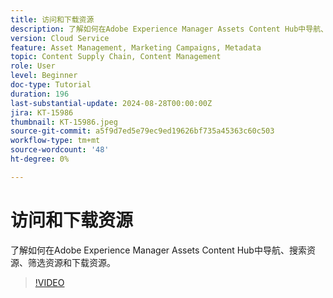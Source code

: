 ```yaml
---
title: 访问和下载资源
description: 了解如何在Adobe Experience Manager Assets Content Hub中导航、搜索资源、筛选资源和下载资源。
version: Cloud Service
feature: Asset Management, Marketing Campaigns, Metadata
topic: Content Supply Chain, Content Management
role: User
level: Beginner
doc-type: Tutorial
duration: 196
last-substantial-update: 2024-08-28T00:00:00Z
jira: KT-15986
thumbnail: KT-15986.jpeg
source-git-commit: a5f9d7ed5e79ec9ed19626bf735a45363c60c503
workflow-type: tm+mt
source-wordcount: '48'
ht-degree: 0%

---
```



# 访问和下载资源

了解如何在Adobe Experience Manager Assets Content Hub中导航、搜索资源、筛选资源和下载资源。

>[!VIDEO](https://video.tv.adobe.com/v/3433135/?learn=on)
